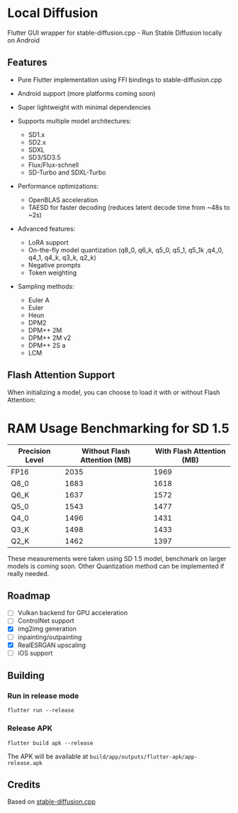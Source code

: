 # Local Diffusion

Flutter GUI wrapper for stable-diffusion.cpp - Run Stable Diffusion locally on Android

## Features

- Pure Flutter implementation using FFI bindings to stable-diffusion.cpp
- Android support (more platforms coming soon)
- Super lightweight with minimal dependencies
- Supports multiple model architectures:
    - SD1.x
    - SD2.x
    - SDXL
    - SD3/SD3.5
    - Flux/Flux-schnell
    - SD-Turbo and SDXL-Turbo

- Performance optimizations:
    - OpenBLAS acceleration
    - TAESD for faster decoding (reduces latent decode time from ~48s to ~2s)

- Advanced features:
    - LoRA support
    - On-the-fly model quantization (q8_0, q6_k, q5_0, q5_1, q5_1k ,q4_0, q4_1, q4_k, q3_k, q2_k)
    - Negative prompts
    - Token weighting

- Sampling methods:
    - Euler A
    - Euler
    - Heun
    - DPM2
    - DPM++ 2M
    - DPM++ 2M v2
    - DPM++ 2S a
    - LCM

## Flash Attention Support

When initializing a model, you can choose to load it with or without Flash Attention:

# RAM Usage Benchmarking for SD 1.5

| Precision Level | Without Flash Attention (MB) | With Flash Attention (MB) |
|------------------|-----------------------------|----------------------------|
| FP16            | 2035                        | 1969                       |
| Q8_0            | 1683                        | 1618                       |
| Q6_K            | 1637                        | 1572                       |
| Q5_0            | 1543                        | 1477                       |
| Q4_0            | 1496                        | 1431                       |
| Q3_K            | 1498                        | 1433                       |
| Q2_K            | 1462                        | 1397                       |


These measurements were taken using SD 1.5 model, benchmark on larger models is coming soon.
Other Quantization method can be implemented if really needed.
## Roadmap

- [ ] Vulkan backend for GPU acceleration
- [ ] ControlNet support
- [x] img2img generation
- [ ] inpainting/outpainting
- [x] RealESRGAN upscaling
- [ ] iOS support

## Building

### Run in release mode
`flutter run --release`

### Release APK

`flutter build apk --release`

The APK will be available at `build/app/outputs/flutter-apk/app-release.apk`

## Credits

Based on [stable-diffusion.cpp](https://github.com/leejet/stable-diffusion.cpp)
